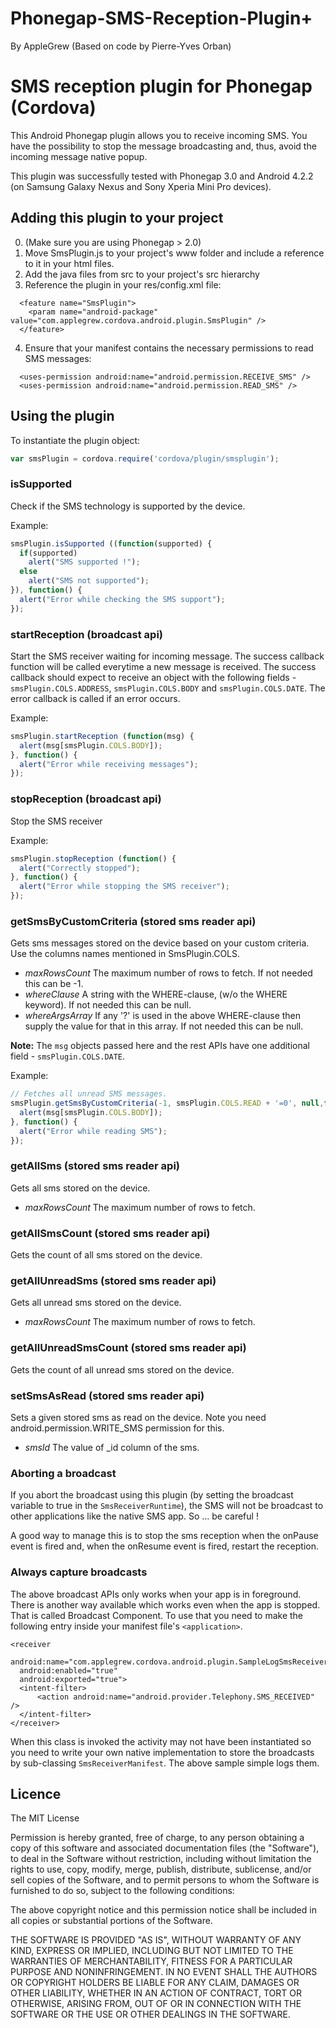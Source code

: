 Phonegap-SMS-Reception-Plugin+
==============================
By AppleGrew (Based on code by Pierre-Yves Orban)

SMS reception plugin for Phonegap (Cordova)
===========================================
This Android Phonegap plugin allows you to receive incoming SMS. You have the possibility to stop the message broadcasting and, thus, avoid the incoming message native popup.

This plugin was successfully tested with Phonegap 3.0 and Android 4.2.2 (on Samsung Galaxy Nexus and Sony Xperia Mini Pro devices).

## Adding this plugin to your project ##
0. (Make sure you are using Phonegap > 2.0)
1. Move SmsPlugin.js to your project's www folder and include a reference to it in your html files.
2. Add the java files from src to your project's src hierarchy
3. Reference the plugin in your res/config.xml file:

```
  <feature name="SmsPlugin">
    <param name="android-package" value="com.applegrew.cordova.android.plugin.SmsPlugin" />
  </feature>
```
4. Ensure that your manifest contains the necessary permissions to read SMS messages:

```
  <uses-permission android:name="android.permission.RECEIVE_SMS" />
  <uses-permission android:name="android.permission.READ_SMS" />
```

## Using the plugin ##
To instantiate the plugin object:
```javascript
var smsPlugin = cordova.require('cordova/plugin/smsplugin');
```

### isSupported ###
Check if the SMS technology is supported by the device.

Example:
```javascript
smsPlugin.isSupported ((function(supported) {
  if(supported)
    alert("SMS supported !");
  else
    alert("SMS not supported");
}), function() {
  alert("Error while checking the SMS support");
});
```

### startReception (broadcast api) ###
Start the SMS receiver waiting for incoming message.
The success callback function will be called everytime a new message is received.
The success callback should expect to receive an object with the following fields - `smsPlugin.COLS.ADDRESS`,
`smsPlugin.COLS.BODY` and `smsPlugin.COLS.DATE`.
The error callback is called if an error occurs.

Example:
```javascript
smsPlugin.startReception (function(msg) {
  alert(msg[smsPlugin.COLS.BODY]);
}, function() {
  alert("Error while receiving messages");
});
```

### stopReception (broadcast api) ###
Stop the SMS receiver

Example:
```javascript
smsPlugin.stopReception (function() {
  alert("Correctly stopped");
}, function() {
  alert("Error while stopping the SMS receiver");
});
```

### getSmsByCustomCriteria (stored sms reader api) ###
Gets sms messages stored on the device based on your custom criteria.
Use the columns names mentioned in SmsPlugin.COLS.

* _maxRowsCount_ The maximum number of rows to fetch. If not needed this can be -1.
* _whereClause_ A string with the WHERE-clause, (w/o the WHERE keyword). If not needed this can be null.
* _whereArgsArray_ If any '?' is used in the above WHERE-clause then supply the value for that in this array. If not needed this can be null.

**Note:** The `msg` objects passed here and the rest APIs have one additional field - `smsPlugin.COLS.DATE`.

Example:
```javascript
// Fetches all unread SMS messages.
smsPlugin.getSmsByCustomCriteria(-1, smsPlugin.COLS.READ + '=0', null,function (msg) {
  alert(msg[smsPlugin.COLS.BODY]);
}, function() {
  alert("Error while reading SMS");
});
```

### getAllSms (stored sms reader api) ###
Gets all sms stored on the device.

* _maxRowsCount_ The maximum number of rows to fetch.

### getAllSmsCount (stored sms reader api) ###
Gets the count of all sms stored on the device.

### getAllUnreadSms (stored sms reader api) ###
Gets all unread sms stored on the device.

* _maxRowsCount_ The maximum number of rows to fetch.

### getAllUnreadSmsCount (stored sms reader api) ###
Gets the count of all unread sms stored on the device.

### setSmsAsRead (stored sms reader api) ###
Sets a given stored sms as read on the device. Note you need android.permission.WRITE_SMS permission for this. 

* _smsId_ The value of _id column of the sms.

### Aborting a broadcast ###
If you abort the broadcast using this plugin (by setting the broadcast variable to true in the `SmsReceiverRuntime`), the SMS will not be broadcast to other applications like the native SMS app. So ... be careful !

A good way to manage this is to stop the sms reception when the onPause event is fired and, when the onResume event is fired, restart the reception.

### Always capture broadcasts ###

The above broadcast APIs only works when your app is in foreground. There is another way available which works even when the app is stopped. That is called Broadcast Component. To use that you need to make the following entry inside your manifest file's `<application>`.
```
<receiver
  android:name="com.applegrew.cordova.android.plugin.SampleLogSmsReceiverManifest"
  android:enabled="true"
  android:exported="true">
  <intent-filter>
      <action android:name="android.provider.Telephony.SMS_RECEIVED" />
  </intent-filter> 
</receiver>
```
When this class is invoked the activity may not have been instantiated so you need to write your own native implementation to store the broadcasts by sub-classing `SmsReceiverManifest`. The above sample simple logs them.

## Licence ##

The MIT License

Permission is hereby granted, free of charge, to any person obtaining a copy
of this software and associated documentation files (the "Software"), to deal
in the Software without restriction, including without limitation the rights
to use, copy, modify, merge, publish, distribute, sublicense, and/or sell
copies of the Software, and to permit persons to whom the Software is
furnished to do so, subject to the following conditions:

The above copyright notice and this permission notice shall be included in
all copies or substantial portions of the Software.

THE SOFTWARE IS PROVIDED "AS IS", WITHOUT WARRANTY OF ANY KIND, EXPRESS OR
IMPLIED, INCLUDING BUT NOT LIMITED TO THE WARRANTIES OF MERCHANTABILITY,
FITNESS FOR A PARTICULAR PURPOSE AND NONINFRINGEMENT. IN NO EVENT SHALL THE
AUTHORS OR COPYRIGHT HOLDERS BE LIABLE FOR ANY CLAIM, DAMAGES OR OTHER
LIABILITY, WHETHER IN AN ACTION OF CONTRACT, TORT OR OTHERWISE, ARISING FROM,
OUT OF OR IN CONNECTION WITH THE SOFTWARE OR THE USE OR OTHER DEALINGS IN
THE SOFTWARE.

